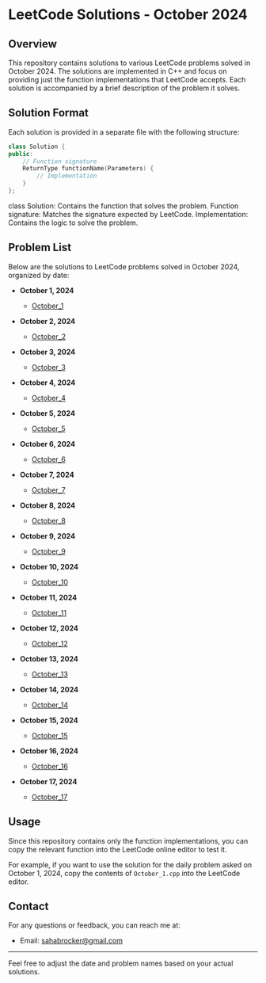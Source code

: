 # LeetCode Solutions - October 2024

## Overview

This repository contains solutions to various LeetCode problems solved in October 2024. The solutions are implemented in C++ and focus on providing just the function implementations that LeetCode accepts. Each solution is accompanied by a brief description of the problem it solves.

## Solution Format

Each solution is provided in a separate file with the following structure:

```cpp
class Solution {
public:
    // Function signature
    ReturnType functionName(Parameters) {
        // Implementation
    }
};
```

class Solution: Contains the function that solves the problem.
Function signature: Matches the signature expected by LeetCode.
Implementation: Contains the logic to solve the problem.

## Problem List

Below are the solutions to LeetCode problems solved in October 2024, organized by date:

- **October 1, 2024**
  - [October_1](October_1.cpp)

- **October 2, 2024**
  - [October_2](October_2.cpp)

- **October 3, 2024**
  - [October_3](October_3.cpp)
 
- **October 4, 2024**
  - [October_4](October_4.cpp)

- **October 5, 2024**
  - [October_5](October_5.cpp)

- **October 6, 2024**
  - [October_6](October_6.cpp)

- **October 7, 2024**
  - [October_7](October_7.cpp)

- **October 8, 2024**
  - [October_8](October_8.cpp)

- **October 9, 2024**
  - [October_9](October_9.cpp)

- **October 10, 2024**
  - [October_10](October_10.cpp)

- **October 11, 2024**
  - [October_11](October_11.cpp)

- **October 12, 2024**
  - [October_12](October_12.cpp)

- **October 13, 2024**
  - [October_13](October_13.cpp)

- **October 14, 2024**
  - [October_14](October_14.cpp)

- **October 15, 2024**
  - [October_15](October_15.cpp)

- **October 16, 2024**
  - [October_16](October_16.cpp)

- **October 17, 2024**
  - [October_17](October_17.cpp)

## Usage

Since this repository contains only the function implementations, you can copy the relevant function into the LeetCode online editor to test it. 

For example, if you want to use the solution for the daily problem asked on October 1, 2024, copy the contents of `October_1.cpp` into the LeetCode editor.


## Contact

For any questions or feedback, you can reach me at:

- Email: sahabrocker@gmail.com

---

Feel free to adjust the date and problem names based on your actual solutions.
